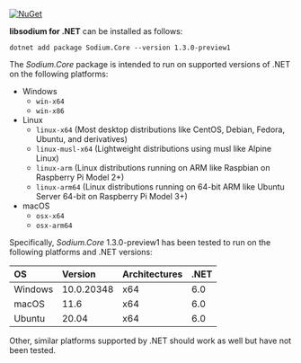 [![NuGet](https://img.shields.io/nuget/vpre/Sodium.Core)](https://www.nuget.org/packages/Sodium.Core/1.3.0-preview1)

**libsodium for .NET** can be installed as follows:

    dotnet add package Sodium.Core --version 1.3.0-preview1

The *Sodium.Core* package is intended to run on supported versions of .NET on the following platforms:

* Windows
    * `win-x64`
    * `win-x86`
* Linux
    * `linux-x64` (Most desktop distributions like CentOS, Debian, Fedora, Ubuntu, and derivatives)
    * `linux-musl-x64` (Lightweight distributions using musl like Alpine Linux)
    * `linux-arm` (Linux distributions running on ARM like Raspbian on Raspberry Pi Model 2+)
    * `linux-arm64` (Linux distributions running on 64-bit ARM like Ubuntu Server 64-bit on Raspberry Pi Model 3+)
* macOS
    * `osx-x64`
    * `osx-arm64`

Specifically, *Sodium.Core* 1.3.0-preview1 has been tested to run on the following platforms and .NET versions:

| OS       | Version    | Architectures | .NET |
|:---------|:---------- |:------------- |:-----|
| Windows  | 10.0.20348 | x64           | 6.0  |
| macOS    | 11.6       | x64           | 6.0  |
| Ubuntu   | 20.04      | x64           | 6.0  |

Other, similar platforms supported by .NET should work as well but have not been tested.
